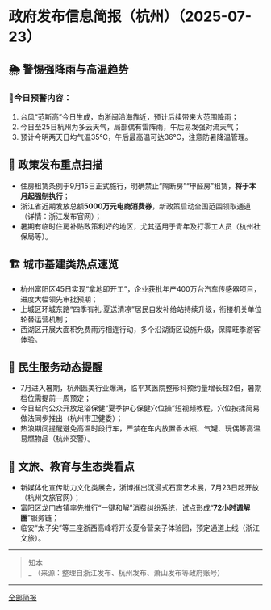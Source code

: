 

# 政府发布信息简报（杭州）（2025-07-23）

## 🌦️ 警惕强降雨与高温趋势
### 📍今日预警内容：
1. 台风“范斯高”今日生成，向浙闽沿海靠近，预计后续带来大范围降雨；
2. 今日至25日杭州为多云天气，局部偶有雷阵雨，午后易发强对流天气；
3. 预计今明两天日均气温35℃，午后最高温可达36℃，注意防暑降温管理。

## 📜 政策发布重点扫描
- 住房租赁条例于9月15日正式施行，明确禁止“隔断房”“甲醛房”租赁，**将于本月起强制执行**；
- 浙江省近期发放总额**5000万元电商消费券**，新政策启动全国范围领取通道（详情：浙江发布官网）；
- 暑期有临时住房补贴政策利好的地区，尤其适用于青年及打零工人员（杭州社保局等）。

## 🏗️ 城市基建类热点速览
- 杭州富阳区45日实现“拿地即开工”，企业获批年产400万台汽车传感器项目，进度大幅领先审批预期；
- 上城区环城东路“四季有礼·夏送清凉”居民自发补给站持续升级，衔接机关单位轮替运营机制；
- 西湖区开展大面积免费雨污相连行动，多个沿湖街区设施升级，保障旺季游客体验。

## 🏥 民生服务动态提醒
- 7月进入暑期，杭州医美行业爆满，临平某医院整形科预约量增长超2倍，暑期档位需提前一周预定；
- 今日起向公众开放足浴保健“夏季护心保健穴位操”短视频教程，穴位按揉简易做法同步推出（杭州市卫健委）；
- 热浪期间提醒避免高温时段行车，严禁在车内放置香水瓶、气罐、玩偶等高温易燃物品（杭州交警）。

## 🌱 文旅、教育与生态类看点
- 新媒体化宣传助力文化类展会，浙博推出沉浸式石窟艺术展，7月23日起开放（杭州文旅官网）；
- 富阳区龙门古镇率先推行“一键和解”消费纠纷系统，试点形成“**72小时调解圈**”服务链；
- 临安“太子尖”等三座浙西高峰将开设夏令营亲子体验团，预定通道上线（浙江文旅）。

---
> 知本  
> \_ （来源：整理自浙江发布、杭州发布、萧山发布等政府账号）

---
[全部简报](../Table.md)